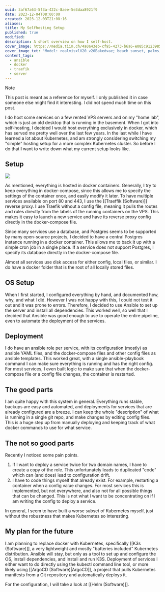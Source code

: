 ```yaml
---
uuid: 3af67a63-5f3a-422c-8aee-5e3daa8921f9
date: 2023-12-04T08:00:00
created: 2023-12-03T21:08:16
aliases:
title: My Selfhosting Setup
published: true
modified:
description: A short overview on how I self-host.
cover_image: https://media.tiim.ch/4a0a43eb-cf95-4273-b6a6-e085c9123985.webp
cover_image_txt: "Model: realvisxlV20_v20Bakedvae; beach sunset, palms, calm ocean, fine sand, cinematic shot, photorealistic ## (worst quality)"
content_tags:
  - ansible
  - docker
  - traefik
  - server
---
```


> [!NOTE]
> This post is meant as a reference for myself. I only published it in case someone else might find it interesting.
> I did not spend much time on this post.

I do host some services on a few rented VPS servers and on my "home lab", which is just an old desktop that is running in the basement.
When I got into self-hosting, I decided I would host everything exclusively in docker, which has served me pretty well over the last few years. In the last while I
have learned a lot about Kubernetes, and am strongly considering switching my "simple" hosting setup for a more complex Kubernetes cluster. So before I do that I want
to write down what my current setup looks like.

## Setup

![](https://media.tiim.ch/0887e318-9359-4753-abaf-49ae7c26dfcd.webp)

As mentioned, everything is hosted in docker containers. Generally, I try to keep everything in docker-compose, since this allows me to specify the settings of the container once, and easily modify it later.
To have multiple services available on port 80 and 443, I use the [[Traeffik (Software)]] reverse proxy. I use Traefik without a config file, meaning it pulls the routes and rules directly from the labels of the
running containers on the VPS. This makes it easy to launch a new service and have its reverse proxy config directly in the docker-compose file.

Since many services use a database, and Postgres seems to be supported by many open-source projects, I decided to have a central Postgres instance running in a docker container. This allows me to
back it up with a simple cron job in a single place. If a service does not support Postgres, I specify its database directly in the docker-compose file.

Almost all services use disk access for either config, local files, or similar. I do have a docker folder that is the root of all locally stored files.

## OS Setup

When I first started, I configured everything by hand, and documented how, why, and what I did. However I was not happy with this, I could not test it out and it was prone to errors.
Therefore, I decided to use Ansible to set up the server and install all dependencies.
This worked well, so well that I decided that Ansible was good enough to use to operate the entire pipeline, even to automate the deployment of the services.

## Deployment

I do have an ansible role per service, with its configuration (mostly) as ansible YAML files, and the docker-compose files and other config files as ansible templates. This worked great, with a single ansible-playbook command I can
make sure everything is running and has the right config.
For most services, I even built logic to make sure that when the docker-compose file or a config file changes, the container is restarted.

## The good parts

I am quite happy with this system in general. Everything runs stable, backups are easy and automated, and deployments for services that are already configured are a breeze.
I can keep the whole "description" of what is running in a single git repo, and make changes by editing config files.
This is a huge step up from manually deploying and keeping track of what docker commands to use for what service.

## The not so good parts

Recently I noticed some pain points.

1. If I want to deploy a service twice for two domain names, I have to create a copy of the role. This unfortunately leads to duplicated "code" which can (and does) lead to configuration drift.
2. I have to code things myself that already exist. For example, restarting a container when a config value changes. For most services this is implemented, but not everywhere, and also not for all possible things that can be changed. This is not what I want to be concentrating on if I am writing the config to deploy a service.

In general, I seem to have built a worse subset of Kubernetes myself, just without the robustness that makes Kubernetes so interesting.

## My plan for the future

I am planning to replace docker with Kubernetes, specifically [[K3s (Software)]], a very lightweight and mostly "batteries included" Kubernetes distribution.
Ansible will stay, but only as a tool to set up and configure the OS, install dependencies, and install and run K3S. Deployment of services I either want to do directly using the kubectl command line tool, or more likely using
[[ArgoCD (Software)|ArgoCD]], a project that pulls Kubernetes manifests from a Git repository and automatically deploys it.

For the configuration, I will take a look at [[Helm (Software)]].
